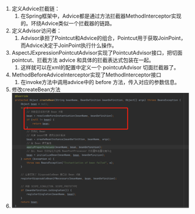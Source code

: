 1. 定义Advice拦截链： 
   1. 在Spring框架中，Advice都是通过方法拦截器MethodInterceptor实现的。环绕Advice类似一个拦截器的链路。
2. 定义Advisor访问者：
   1. Advisor承担了Pointcut和Advice的组合，Pointcut用于获取JoinPoint，而Advice决定于JoinPoint执行什么操作。
3. AspectJExpressionPointcutAdvisor实现了PointcutAdvisor接口，把切面pointcut、拦截方法 advice 和具体的拦截表达式包装在一起。
   1. 这样就可以在xml的配置中定义一个 pointcutAdvisor 切面拦截器了。
4. MethodBeforeAdviceInterceptor实现了MethodInterceptor接口
   1. 在invoke方法中调用advice中的 before 方法，传入对应的参数信息。
5. 修改createBean方法
6. ![img.png](img/note_12_1.png)